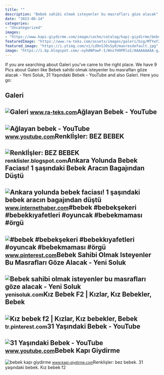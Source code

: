 ```yaml
---
title: ""
description: "Bebek sahibi olmak isteyenler bu masrafları göze alacak"
date: "2023-06-14"
categories:
- "Uncategorized"
images:
- "https://www.kapi-giydirme.com/image/cache/catalog/kapi-giydirme/bebek/5eaf16e61263-1200x1200.jpg"
featuredImage: "https://www.ra-teks.com/assets/images/galeri/big/MTYwY2EyMmY1NjAzNDk.jpg"
featured_image: "https://i.ytimg.com/vi/Ld9xSJOsSy0/maxresdefault.jpg"
image: "https://1.bp.blogspot.com/-oyhANPawF-I/Wnx7H9PRloI/AAAAAAAAA-g/lneYFeXnEd04LzgdH6QiSoy-DwNJsg1xgCLcBGAs/s1600/SMCV0351.jpg"
---
```


If you are searching about Galeri you've came to the right place. We have 9 Pics about Galeri like Bebek sahibi olmak isteyenler bu masrafları göze alacak - Yeni Soluk, 31 Yaşındaki Bebek - YouTube and also Galeri. Here you go:

Galeri
------

 ![Galeri](https://www.ra-teks.com/assets/images/galeri/big/MTYwY2EyMmY1NjAzNDk.jpg) <small>www.ra-teks.com</small>Ağlayan Bebek - YouTube
-----------------------

 ![Ağlayan bebek - YouTube](https://i.ytimg.com/vi/Ld9xSJOsSy0/maxresdefault.jpg) <small>www.youtube.com</small>Renklİşler: BEZ BEBEK
---------------------

 ![Renklİşler: BEZ BEBEK](https://1.bp.blogspot.com/-oyhANPawF-I/Wnx7H9PRloI/AAAAAAAAA-g/lneYFeXnEd04LzgdH6QiSoy-DwNJsg1xgCLcBGAs/s1600/SMCV0351.jpg) <small>renklisler.blogspot.com</small>Ankara Yolunda Bebek Faciası! 1 şaşındaki Bebek Aracın Bagajından Düştü
-----------------------------------------------------------------------

 ![Ankara yolunda bebek faciası! 1 şaşındaki bebek aracın bagajından düştü](https://img.internethaber.com/rcman/Cw1280h720q95gc/storage/files/images/2022/07/20/bebek-BlQW_cover.jpg) <small>www.internethaber.com</small>\#bebek #bebekşekeri #bebekkıyafetleri #oyuncak #bebekmaması #örgü
------------------------------------------------------------------

 ![#bebek #bebekşekeri #bebekkıyafetleri #oyuncak #bebekmaması #örgü](https://i.pinimg.com/736x/e4/ea/54/e4ea54c6512bf64df677b8a84f603a32.jpg) <small>www.pinterest.com</small>Bebek Sahibi Olmak Isteyenler Bu Masrafları Göze Alacak - Yeni Soluk
--------------------------------------------------------------------

 ![Bebek sahibi olmak isteyenler bu masrafları göze alacak - Yeni Soluk](https://yenisoluk.com/uploads/2016/01/bebek.jpg) <small>yenisoluk.com</small>Kız Bebek F2 | Kızlar, Kız Bebekler, Bebek
------------------------------------------

 ![Kız bebek f2 | Kızlar, Kız bebekler, Bebek](https://i.pinimg.com/736x/91/ae/2d/91ae2d95a7204964fe1d157eb0efebc3.jpg) <small>tr.pinterest.com</small>31 Yaşındaki Bebek - YouTube
----------------------------

 ![31 Yaşındaki Bebek - YouTube](https://i.ytimg.com/vi/A1nYkNtHpRE/maxresdefault.jpg) <small>www.youtube.com</small>Bebek Kapı Giydirme
-------------------

 ![bebek kapı giydirme](https://www.kapi-giydirme.com/image/cache/catalog/kapi-giydirme/bebek/5eaf16e61263-1200x1200.jpg) <small>www.kapi-giydirme.com</small>Renkli̇şler: bez bebek. 31 yaşındaki bebek. Kız bebek f2
